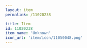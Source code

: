 ```yaml
---
layout: item
permalink: /11020238

title: Item
id: 11020238
item_name: 'Unknown'
icon_url: 'item/icon/11050048.png'
---
```

